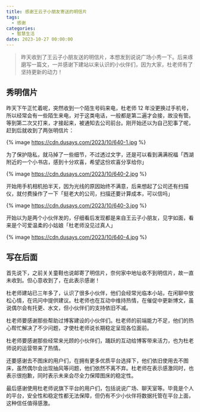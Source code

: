 ```yaml
---
title: 感谢王云子小朋友寄送的明信片
tags:
  - 感谢
categories:
  - 智慧生活
date: 2023-10-27 00:00:00
---
```


> 昨天收到了王云子小朋友送的明信片，本想发到说说广场小秀一下。后来琢磨写一篇文，一并感谢下建站以来认识的小伙伴们，因为大家，杜老师有了坚持更新的动力！

<!-- more -->

## 秀明信片

昨天下午正忙着呢，突然收到一个陌生号码来电，杜老师 12 年没更换过手机号，所以经常会有一些陌生来电，对于这类电话，一般都是第二遍才会接，故没有管。等到第二次又打来，才接起来，被通知去公司前台。刚开始还以为自己犯事了呢，赶到后就收到了两张明信片：

{% image https://cdn.dusays.com/2023/10/640-1.jpg %}

为了保护隐私，就马掉了一些细节，不过透过文字，还是可以看到满满祝福「西湖附近的一个小书店，感到十分欢喜，希望这份欢喜分享给你」

{% image https://cdn.dusays.com/2023/10/640-2.jpg %}

开始用手机相机拍半天，因为光线的原因始终不满意，后来想起了公司还有扫描仪，就付费操作了一下「挺老大的公司，扫描还要计算成本，可以信吗」

{% image https://cdn.dusays.com/2023/10/640-3.jpg %}

开始以为是两个小伙伴发的，仔细看后发现都是来自王云子小朋友，见字如面，看来是个可爱温柔的小姑娘「杜老师没见过真人」

{% image https://cdn.dusays.com/2023/10/640-4.jpg %}

## 写在后面

首先说下，之前关关童鞋也说邮寄了明信片，奈何家中地址收不到明信片，故一直未收到。但心意收到了，在此表示感谢！

杜老师建站已三年多了，认识了很多小伙伴，他们会经常光临本小站，在闲聊中放松心情，在讯问中提供建议。杜老师也在互动中维持热情，在催促中更新博文，虽说偶尔会有托更、水文，但小伙伴们的支持依旧不减。

杜老师要感谢那些帮助过博客建设的小伙伴们。杜老师的前端能力不足，他们的热心帮忙解决了不少问题，才使杜老师说长期稳定呈现各位面前。

杜老师要感谢那些经常来光顾的小伙伴们，踊跃的互动给博客带来活力，也为杜老师说的运营带来了热情。

还要感谢去不图床的用户们，在拥有更多优质平台选择下，他们依旧使用去不图床，虽然偶尔会出现抽风等问题，他们依然不离不弃。杜老师在表示感激同时，也表示很抱歉，同时表示未来会尽全力保障图床的稳定性。

最后感谢使用杜老师说旗下平台的用户们，包括说说广场、聊天室等。毕竟是个人的平台，安全性和稳定性都无法保障，但仍有不少小伙伴将数据托管在平台上面，这种信任值得感激。